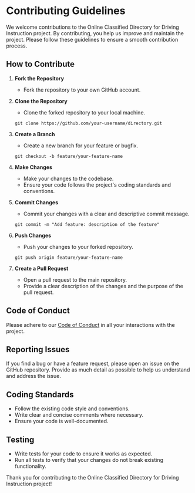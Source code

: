 # Contributing Guidelines

We welcome contributions to the Online Classified Directory for Driving Instruction project. By contributing, you help us improve and maintain the project. Please follow these guidelines to ensure a smooth contribution process.

## How to Contribute

1. **Fork the Repository**
   - Fork the repository to your own GitHub account.

2. **Clone the Repository**
   - Clone the forked repository to your local machine.
   ```
   git clone https://github.com/your-username/directory.git
   ```

3. **Create a Branch**
   - Create a new branch for your feature or bugfix.
   ```
   git checkout -b feature/your-feature-name
   ```

4. **Make Changes**
   - Make your changes to the codebase.
   - Ensure your code follows the project's coding standards and conventions.

5. **Commit Changes**
   - Commit your changes with a clear and descriptive commit message.
   ```
   git commit -m "Add feature: description of the feature"
   ```

6. **Push Changes**
   - Push your changes to your forked repository.
   ```
   git push origin feature/your-feature-name
   ```

7. **Create a Pull Request**
   - Open a pull request to the main repository.
   - Provide a clear description of the changes and the purpose of the pull request.

## Code of Conduct

Please adhere to our [Code of Conduct](CODE_OF_CONDUCT.md) in all your interactions with the project.

## Reporting Issues

If you find a bug or have a feature request, please open an issue on the GitHub repository. Provide as much detail as possible to help us understand and address the issue.

## Coding Standards

- Follow the existing code style and conventions.
- Write clear and concise comments where necessary.
- Ensure your code is well-documented.

## Testing

- Write tests for your code to ensure it works as expected.
- Run all tests to verify that your changes do not break existing functionality.

Thank you for contributing to the Online Classified Directory for Driving Instruction project!
